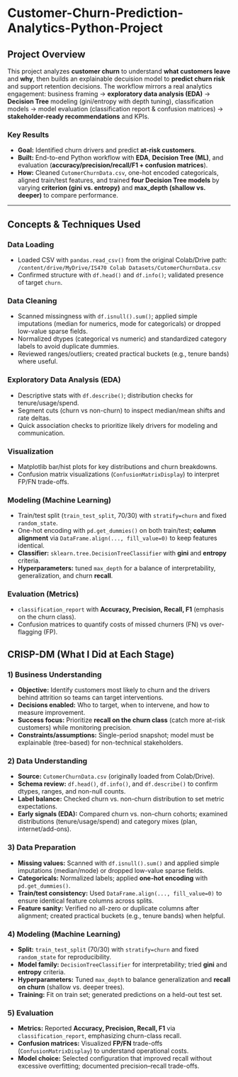 # Customer-Churn-Prediction-Analytics-Python-Project

## Project Overview
This project analyzes **customer churn** to understand **what customers leave** and **why**, then builds an explainable decuision model to **predict churn risk** and support retention decisions. The workflow mirrors a real analytics engagement: business framing → **exploratory data analysis (EDA)** → **Decision Tree** modeling (gini/entropy with depth tuning), classification models → model evaluation (classification report & confusion matrices) → **stakeholder-ready recommendations** and KPIs.

### Key Results
- **Goal:** Identified churn drivers and predict **at-risk customers**.
- **Built:** End-to-end Python workflow with **EDA**, **Decision Tree (ML)**, and evaluation (**accuracy/precision/recall/F1 + confusion matrices**).
- **How:** Cleaned `CutomerChurnData.csv`, one-hot encoded categoricals, aligned train/test features, and trained **four Decision Tree models** by varying **criterion (gini vs. entropy)** and **max_depth (shallow vs. deeper)** to compare performance.

---

## Concepts & Techniques Used

### Data Loading
- Loaded CSV with `pandas.read_csv()` from the original Colab/Drive path:  
  `/content/drive/MyDrive/IS470 Colab Datasets/CutomerChurnData.csv`  
- Confirmed structure with `df.head()` and `df.info()`; validated presence of target `churn`.

### Data Cleaning
- Scanned missingness with `df.isnull().sum()`; applied simple imputations (median for numerics, mode for categoricals) or dropped low-value sparse fields.
- Normalized dtypes (categorical vs numeric) and standardized category labels to avoid duplicate dummies.
- Reviewed ranges/outliers; created practical buckets (e.g., tenure bands) where useful.

### Exploratory Data Analysis (EDA)
- Descriptive stats with `df.describe()`; distribution checks for tenure/usage/spend.
- Segment cuts (churn vs non-churn) to inspect median/mean shifts and rate deltas.
- Quick association checks to prioritize likely drivers for modeling and communication.

### Visualization
- Matplotlib bar/hist plots for key distributions and churn breakdowns.
- Confusion matrix visualizations (`ConfusionMatrixDisplay`) to interpret FP/FN trade-offs.

### Modeling (Machine Learning)
- Train/test split (`train_test_split`, 70/30) with `stratify=churn` and fixed `random_state`.
- One-hot encoding with `pd.get_dummies()` on both train/test; **column alignment** via `DataFrame.align(..., fill_value=0)` to keep features identical.
- **Classifier:** `sklearn.tree.DecisionTreeClassifier` with **gini** and **entropy** criteria.
- **Hyperparameters:** tuned `max_depth` for a balance of interpretability, generalization, and churn **recall**.

### Evaluation (Metrics)
- `classification_report` with **Accuracy, Precision, Recall, F1** (emphasis on the churn class).
- Confusion matrices to quantify costs of missed churners (FN) vs over-flagging (FP).


## CRISP-DM (What I Did at Each Stage)

### 1) Business Understanding
- **Objective:** Identify customers most likely to churn and the drivers behind attrition so teams can target interventions.
- **Decisions enabled:** Who to target, when to intervene, and how to measure improvement.
- **Success focus:** Prioritize **recall on the churn class** (catch more at-risk customers) while monitoring precision.
- **Constraints/assumptions:** Single-period snapshot; model must be explainable (tree-based) for non-technical stakeholders.

### 2) Data Understanding
- **Source:** `CutomerChurnData.csv` (originally loaded from Colab/Drive).
- **Schema review:** `df.head()`, `df.info()`, and `df.describe()` to confirm dtypes, ranges, and non-null counts.
- **Label balance:** Checked churn vs. non-churn distribution to set metric expectations.
- **Early signals (EDA):** Compared churn vs. non-churn cohorts; examined distributions (tenure/usage/spend) and category mixes (plan, internet/add-ons).

### 3) Data Preparation
- **Missing values:** Scanned with `df.isnull().sum()` and applied simple imputations (median/mode) or dropped low-value sparse fields.
- **Categoricals:** Normalized labels; applied **one-hot encoding** with `pd.get_dummies()`.
- **Train/test consistency:** Used `DataFrame.align(..., fill_value=0)` to ensure identical feature columns across splits.
- **Feature sanity:** Verified no all-zero or duplicate columns after alignment; created practical buckets (e.g., tenure bands) when helpful.

### 4) Modeling (Machine Learning)
- **Split:** `train_test_split` (70/30) with `stratify=churn` and fixed `random_state` for reproducibility.
- **Model family:** `DecisionTreeClassifier` for interpretability; tried **gini** and **entropy** criteria.
- **Hyperparameters:** Tuned `max_depth` to balance generalization and **recall on churn** (shallow vs. deeper trees).
- **Training:** Fit on train set; generated predictions on a held-out test set.

### 5) Evaluation
- **Metrics:** Reported **Accuracy, Precision, Recall, F1** via `classification_report`, emphasizing churn-class recall.
- **Confusion matrices:** Visualized **FP/FN** trade-offs (`ConfusionMatrixDisplay`) to understand operational costs.
- **Model choice:** Selected configuration that improved recall without excessive overfitting; documented precision–recall trade-offs.
